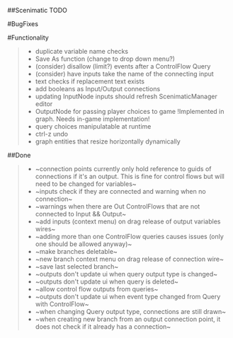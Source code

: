 ##Scenimatic TODO

#BugFixes



#Functionality
>- duplicate variable name checks
>- Save As function (change to drop down menu?)
>- (consider) disallow (limit?) events after a ControlFlow Query
>- (consider) have inputs take the name of the connecting input
>- text checks if replacement text exists
>- add booleans as Input/Output connections
>- updating InputNode inputs should refresh ScenimaticManager editor
>- OutputNode for passing player choices to game !Implemented in graph. Needs in-game implementation!
>- query choices manipulatable at runtime
>- ctrl-z undo
>- graph entities that resize horizontally dynamically

##Done
>- ~connection points currently only hold reference to guids of connections if it's an output. This is fine for control flows but will need to be changed for variables~
>- ~inputs check if they are connected and warning when no connection~
>- ~warnings when there are Out ControlFlows that are not connected to Input && Output~
>- ~add inputs (context menu) on drag release of output variables wires~
>- ~adding more than one ControlFlow queries causes issues (only one should be allowed anyway)~
>- ~make branches deletable~
>- ~new branch context menu on drag release of connection wire~
>- ~save last selected branch~
>- ~outputs don't update ui when query output type is changed~
>- ~outputs don't update ui when query is deleted~
>- ~allow control flow outputs from queries~
>- ~outputs don't update ui when event type changed from Query with ControlFlow~
>- ~when changing Query output type, connections are still drawn~
>- ~when creating new branch from an output connection point, it does not check if it already has a connection~
